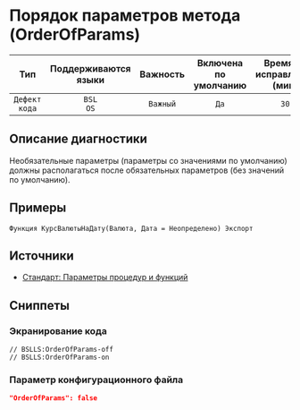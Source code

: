 # Порядок параметров метода (OrderOfParams)

|      Тип      |    Поддерживаются<br>языки    | Важность |    Включена<br>по умолчанию    |    Время на<br>исправление (мин)    |             Теги             |
|:-------------:|:-----------------------------:|:--------:|:------------------------------:|:-----------------------------------:|:----------------------------:|
| `Дефект кода` |         `BSL`<br>`OS`         | `Важный` |              `Да`              |                `30`                 |    `standard`<br>`design`    |

<!-- Блоки выше заполняются автоматически, не трогать -->
## Описание диагностики

Необязательные параметры (параметры со значениями по умолчанию) должны располагаться после обязательных параметров (без значений по умолчанию).  

## Примеры

```bsl
Функция КурсВалютыНаДату(Валюта, Дата = Неопределено) Экспорт
```

## Источники

* [Стандарт: Параметры процедур и функций](https://its.1c.ru/db/v8std#content:640:hdoc)

## Сниппеты

<!-- Блоки ниже заполняются автоматически, не трогать -->
### Экранирование кода

```bsl
// BSLLS:OrderOfParams-off
// BSLLS:OrderOfParams-on
```

### Параметр конфигурационного файла

```json
"OrderOfParams": false
```

